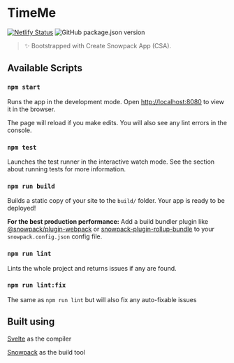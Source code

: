 # TimeMe

[![Netlify Status](https://api.netlify.com/api/v1/badges/31fad143-ca40-44ce-b24c-217e9c831513/deploy-status)](https://app.netlify.com/sites/time-me/deploys)
![GitHub package.json version](https://img.shields.io/github/package-json/v/afspeirs/time-me)

> ✨ Bootstrapped with Create Snowpack App (CSA).

## Available Scripts

### `npm start`

Runs the app in the development mode.
Open <http://localhost:8080> to view it in the browser.

The page will reload if you make edits.
You will also see any lint errors in the console.

### `npm test`

Launches the test runner in the interactive watch mode.
See the section about running tests for more information.

### `npm run build`

Builds a static copy of your site to the `build/` folder.
Your app is ready to be deployed!

**For the best production performance:** Add a build bundler plugin like [@snowpack/plugin-webpack](https://github.com/snowpackjs/snowpack/tree/main/plugins/plugin-webpack) or [snowpack-plugin-rollup-bundle](https://github.com/ParamagicDev/snowpack-plugin-rollup-bundle) to your `snowpack.config.json` config file.

### `npm run lint`

Lints the whole project and returns issues if any are found.

### `npm run lint:fix`

The same as `npm run lint` but will also fix any auto-fixable issues

## Built using

[Svelte](https://svelte.dev) as the compiler

[Snowpack](https://www.snowpack.dev/) as the build tool
